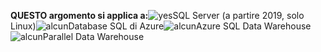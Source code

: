 <Token>**QUESTO argomento si applica a:**![yes](media/yes.png)SQL Server (a partire 2019, solo Linux)![alcun](media/no.png)Database SQL di Azure![alcun](media/no.png)Azure SQL Data Warehouse ![alcun ](media/no.png)Parallel Data Warehouse </Token>